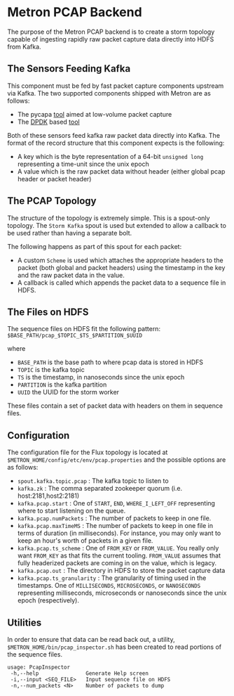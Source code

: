 # Metron PCAP Backend

The purpose of the Metron PCAP backend is to create a storm topology
capable of ingesting rapidly raw packet capture data directly into HDFS
from Kafka.

## The Sensors Feeding Kafka

This component must be fed by fast packet capture components upstream
via Kafka.  The two supported components shipped with Metron are as follows:
* The pycapa [tool](../../metron-sensors/pycapa) aimed at low-volume packet capture
* The [DPDK](http://dpdk.org/) based [tool](../../metron-sensors/packet-capture) 

Both of these sensors feed kafka raw packet data directly into Kafka.
The format of the record structure that this component expects is the
following:
* A key which is the byte representation of a 64-bit `unsigned long` representing a time-unit since the unix epoch
* A value which is the raw packet data without header (either global pcap header or packet header)

## The PCAP Topology

The structure of the topology is extremely simple.  This is a spout-only
topology.  The `Storm Kafka` spout is used but extended to allow a
callback to be used rather than having a separate bolt. 

The following happens as part of this spout for each packet:
* A custom `Scheme` is used which attaches the appropriate headers to the packet (both global and packet headers) using the timestamp in the key and the raw packet data in the value.
* A callback is called which appends the packet data to a sequence file in HDFS.

## The Files on HDFS

The sequence files on HDFS fit the following pattern: `$BASE_PATH/pcap_$TOPIC_$TS_$PARTITION_$UUID`

where
* `BASE_PATH` is the base path to where pcap data is stored in HDFS
* `TOPIC` is the kafka topic
* `TS` is the timestamp, in nanoseconds since the unix epoch
* `PARTITION` is the kafka partition
* `UUID` the UUID for the storm worker

These files contain a set of packet data with headers on them in
sequence files.

## Configuration

The configuration file for the Flux topology is located at
`$METRON_HOME/config/etc/env/pcap.properties` and the possible options
are as follows:
* `spout.kafka.topic.pcap` : The kafka topic to listen to
* `kafka.zk` : The comma separated zookeeper quorum (i.e.  host:2181,host2:2181)
* `kafka.pcap.start` : One of `START`, `END`, `WHERE_I_LEFT_OFF` representing where to start listening on the queue. 
* `kafka.pcap.numPackets` : The number of packets to keep in one file.
* `kafka.pcap.maxTimeMS` : The number of packets to keep in one file in terms of duration (in milliseconds).  For instance, you may only want to keep an hour's worth of packets in a given file.
* `kafka.pcap.ts_scheme` : One of `FROM_KEY` or `FROM_VALUE`.  You really only want `FROM_KEY` as that fits the current tooling.  `FROM_VALUE` assumes that fully headerized packets are coming in on the value, which is legacy.
* `kafka.pcap.out` : The directory in HDFS to store the packet capture data
* `kafka.pcap.ts_granularity` : The granularity of timing used in the timestamps.  One of `MILLISECONDS`, `MICROSECONDS`, or `NANOSECONDS` representing milliseconds, microseconds or nanoseconds since the unix epoch (respectively).

## Utilities

In order to ensure that data can be read back out, a utility,
`$METRON_HOME/bin/pcap_inspector.sh` has been
created to read portions of the sequence files.
 
```
usage: PcapInspector
 -h,--help               Generate Help screen
 -i,--input <SEQ_FILE>   Input sequence file on HDFS
 -n,--num_packets <N>    Number of packets to dump
```
